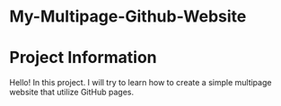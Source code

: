 # My-Multipage-Github-Website

# Project Information
Hello! In this project. I will try to learn how to create a simple multipage website that utilize GitHub pages.  